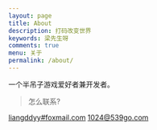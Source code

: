 ```yaml
---
layout: page
title: About
description: 打码改变世界
keywords: 梁先生呀
comments: true
menu: 关于
permalink: /about/
---
```


一个半吊子游戏爱好者兼开发者。  

> 怎么联系?  

[liangddyy#foxmail.com](mailto:liangddyy@foxmail.com)
[1024@539go.com](mailto:1024@539go.com)

